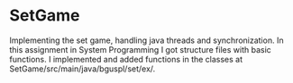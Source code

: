 # SetGame
Implementing the set game, handling java threads and synchronization.
In this assignment in System Programming I got structure files with basic functions. 
I implemented and added functions in the classes at SetGame/src/main/java/bguspl/set/ex/.
